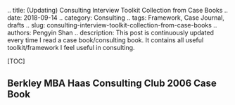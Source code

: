 .. title: (Updating) Consulting Interview Toolkit Collection from Case Books
.. date: 2018-09-14
.. category: Consulting
.. tags: Framework, Case Journal, drafts
.. slug: consulting-interview-toolkit-collection-from-case-books
.. authors: Pengyin Shan
.. description: This post is continuously updated every time I read a case book/consulting book. It contains all useful toolkit/framework I feel useful in consulting.

[TOC]

## Berkley MBA Haas Consulting Club 2006 Case Book
